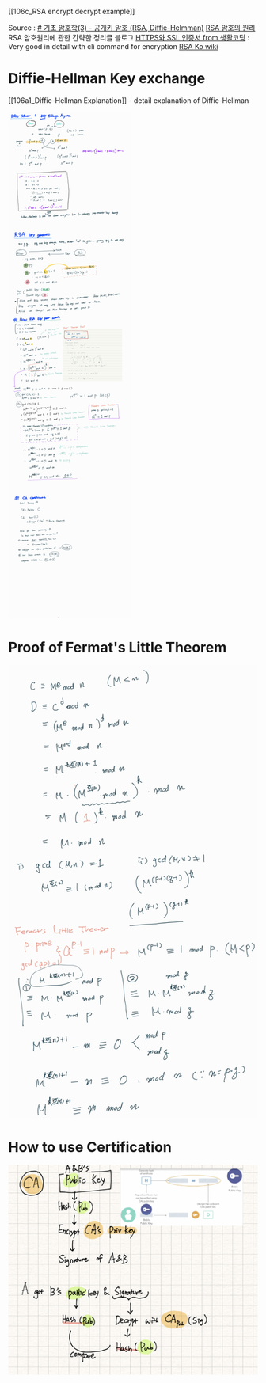 
[[106c_RSA encrypt decrypt example]]


Source : 
[# 기초 암호학(3) - 공개키 암호 (RSA, Diffie-Helmman)](https://developer-mac.tistory.com/76#:~:text=Diffie%2DHellman%EC%9D%80%20RSA%EC%B2%98%EB%9F%BC,DH%20%ED%94%84%EB%A1%9C%ED%86%A0%EC%BD%9C%EC%9D%B4%EB%9D%BC%EA%B3%A0%20%EB%B6%80%EB%A5%B8%EB%8B%A4)
[RSA 암호의 원리 ](https://m.blog.naver.com/PostView.naver?isHttpsRedirect=true&blogId=at3650&logNo=220098716837)  RSA 암호원리에 관한 간략한 정리글 블로그 
[HTTPS와 SSL 인증서 from 생활코딩](https://opentutorials.org/course/228/4894) : Very good in detail with cli command for encryption
[RSA Ko wiki ](https://ko.wikipedia.org/wiki/RSA_%EC%95%94%ED%98%B8)



# Diffie-Hellman Key exchange 
[[106a1_Diffie-Hellman Explanation]] - detail explanation of Diffie-Hellman 

![](106a_z_rsa_dh_overview.jpeg)
# Proof of Fermat's Little Theorem 
![](106b_z_En_Decrypt_Proof.png)

# How to use Certification 
![](106a1_z4_how_to_use_Cert_from_CA.png)
